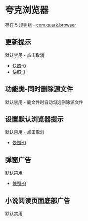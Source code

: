 # 夸克浏览器

存在 5 规则组 - [com.quark.browser](/src/apps/com.quark.browser.ts)

## 更新提示

默认禁用 - 点击取消

- [快照-0](https://i.gkd.li/import/13292512)
- [快照-1](https://i.gkd.li/import/13455360)

## 功能类-同时删除源文件

默认禁用 - 删文件时自动勾选删除源文件

## 设置默认浏览器提示

默认禁用 - 点击取消

- [快照-0](https://i.gkd.li/import/13249469)

## 弹窗广告

默认禁用

- [快照-0](https://i.gkd.li/import/13292571)

## 小说阅读页面底部广告

默认禁用
